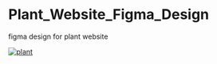# Plant_Website_Figma_Design
figma design for plant website

<a href="https://ibb.co/XSpnmg6"><img src="https://i.ibb.co/jgGC72q/plant.jpg" alt="plant" border="0"></a>
